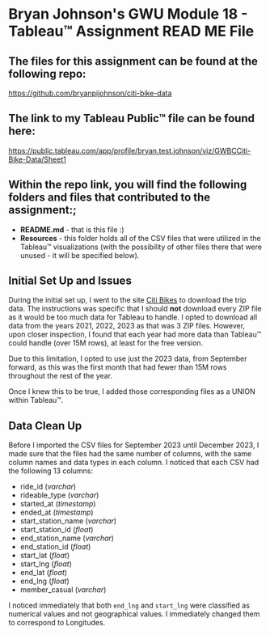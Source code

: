 # Bryan Johnson's GWU Module 18 - Tableau&trade; Assignment READ ME File

## The files for this assignment can be found at the following repo:
https://github.com/bryanpijohnson/citi-bike-data

## The link to my Tableau Public&trade; file can be found here:
https://public.tableau.com/app/profile/bryan.test.johnson/viz/GWBCCiti-Bike-Data/Sheet1

## Within the repo link, you will find the following folders and files that contributed to the assignment:;

- **README.md** - that is this file :)
- **Resources** - this folder holds all of the CSV files that were utilized in the Tableau&trade; visualizations (with the possibility of other files there that were unused - it will be specified below).

## Initial Set Up and Issues

During the initial set up, I went to the site [Citi Bikes](https://s3.amazonaws.com/tripdata/index.html) to download the trip data. The instructions was specific that I should **not** download every ZIP file as it would be too much data for Tableau to handle. I opted to download all data from the years 2021, 2022, 2023 as that was 3 ZIP files. However, upon closer inspection, I found that each year had more data than Tableau&trade; could handle (over 15M rows), at least for the free version.

Due to this limitation, I opted to use just the 2023 data, from September forward, as this was the first month that had fewer than 15M rows throughout the rest of the year.

Once I knew this to be true, I added those corresponding files as a UNION within Tableau&trade;.

## Data Clean Up

Before I imported the CSV files for September 2023 until December 2023, I made sure that the files had the same number of columns, with the same column names and data types in each column. I noticed that each CSV had the following 13 columns:

- ride_id (*varchar*)
- rideable_type (*varchar*)
- started_at (*timestamp*)
- ended_at (*timestamp*)
- start_station_name (*varchar*)
- start_station_id (*float*)
- end_station_name (*varchar*)
- end_station_id (*float*)
- start_lat (*float*)
- start_lng (*float*)
- end_lat (*float*)
- end_lng (*float*)
- member_casual (*varchar*)

I noticed immediately that both `end_lng` and `start_lng` were classified as numerical values and not geographical values. I immediately changed them to correspond to Longitudes.